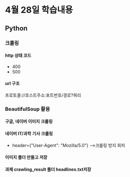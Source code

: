 # 4월 28일 학습내용
## Python
### 크롤링
#### http 상태 코드
- 400
- 500
#### url 구조
 프로토콜://호스트주소:포트번호/경로?쿼리
### BeautifulSoup 활용
#### 구글, 네이버 이미지 크롤링
#### 네이버 IT/과학 기사 크롤링
- header={"User-Agent": "Mozilla/5.0"} -->크롤링 방지 회피
#### 이미지 폴더 만들고 저장
#### 과제 crawling_result 폴더 headlines.txt저장
  